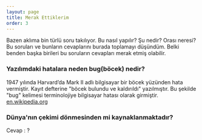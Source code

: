 ```yaml
---
layout: page
title: Merak Ettiklerim
order: 3
---
```


<p class="message"> 
Bazen aklıma bin türlü soru takılıyor. Bu nasıl yapılır? Şu nedir? Orası neresi?
Bu soruları ve bunların cevaplarını burada toplamayı düşündüm. Belki benden başka birileri bu soruların cevapları merak etmiş olabilir.
</p>

### Yazılımdaki hatalara neden bug(böcek) nedir? 
1947 yılında Harvard’da Mark II adlı bilgisayar bir böcek yüzünden hata vermiştir. Kayıt defterine "böcek bulundu ve kaldırıldı" yazılmıştır. Bu şekilde "bug" kelimesi terminolojiye bilgisayar hatası olarak girmiştir.
[en.wikipedia.org](https://en.wikipedia.org/wiki/Software_bug#/media/File:H96566k.jpg) 


### Dünya'nın çekimi dönmesinden mi kaynaklanmaktadır?
Cevap : ?